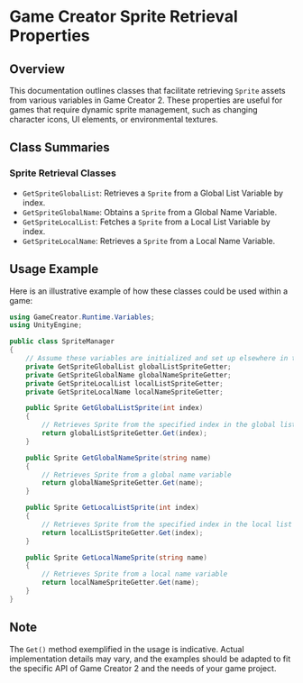 
# Game Creator Sprite Retrieval Properties

## Overview
This documentation outlines classes that facilitate retrieving `Sprite` assets from various variables in Game Creator 2. These properties are useful for games that require dynamic sprite management, such as changing character icons, UI elements, or environmental textures.

## Class Summaries

### Sprite Retrieval Classes
- `GetSpriteGlobalList`: Retrieves a `Sprite` from a Global List Variable by index.
- `GetSpriteGlobalName`: Obtains a `Sprite` from a Global Name Variable.
- `GetSpriteLocalList`: Fetches a `Sprite` from a Local List Variable by index.
- `GetSpriteLocalName`: Retrieves a `Sprite` from a Local Name Variable.

## Usage Example
Here is an illustrative example of how these classes could be used within a game:

```csharp
using GameCreator.Runtime.Variables;
using UnityEngine;

public class SpriteManager
{
    // Assume these variables are initialized and set up elsewhere in the game code
    private GetSpriteGlobalList globalListSpriteGetter;
    private GetSpriteGlobalName globalNameSpriteGetter;
    private GetSpriteLocalList localListSpriteGetter;
    private GetSpriteLocalName localNameSpriteGetter;

    public Sprite GetGlobalListSprite(int index)
    {
        // Retrieves Sprite from the specified index in the global list
        return globalListSpriteGetter.Get(index);
    }

    public Sprite GetGlobalNameSprite(string name)
    {
        // Retrieves Sprite from a global name variable
        return globalNameSpriteGetter.Get(name);
    }

    public Sprite GetLocalListSprite(int index)
    {
        // Retrieves Sprite from the specified index in the local list
        return localListSpriteGetter.Get(index);
    }

    public Sprite GetLocalNameSprite(string name)
    {
        // Retrieves Sprite from a local name variable
        return localNameSpriteGetter.Get(name);
    }
}
```

## Note
The `Get()` method exemplified in the usage is indicative. Actual implementation details may vary, and the examples should be adapted to fit the specific API of Game Creator 2 and the needs of your game project.

